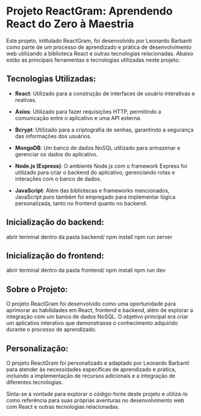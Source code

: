 # Projeto ReactGram: Aprendendo React do Zero à Maestria

Este projeto, intitulado ReactGram, foi desenvolvido por Leonardo Barbanti como parte de um processo de aprendizado e prática de desenvolvimento web utilizando a biblioteca React e outras tecnologias relacionadas. Abaixo estão as principais ferramentas e tecnologias utilizadas neste projeto:

## Tecnologias Utilizadas:

- **React**: Utilizado para a construção de interfaces de usuário interativas e reativas.

- **Axios**: Utilizado para fazer requisições HTTP, permitindo a comunicação entre o aplicativo e uma API externa.

- **Bcrypt**: Utilizado para a criptografia de senhas, garantindo a segurança das informações dos usuários.

- **MongoDB**: Um banco de dados NoSQL utilizado para armazenar e gerenciar os dados do aplicativo.

- **Node.js (Express)**: O ambiente Node.js com o framework Express foi utilizado para criar o backend do aplicativo, gerenciando rotas e interações com o banco de dados.

- **JavaScript**: Além das bibliotecas e frameworks mencionados, JavaScript puro também foi empregado para implementar lógica personalizada, tanto no frontend quanto no backend.

## Inicialização do backend:

abrir terminal dentro da pasta backend/
npm install 
npm run server

## Inicialização do frontend:

abrir terminal dentro da pasta frontend/
npm install 
npm run dev
## Sobre o Projeto:

O projeto ReactGram foi desenvolvido como uma oportunidade para aprimorar as habilidades em React, frontend e backend, além de explorar a integração com um banco de dados NoSQL. O objetivo principal era criar um aplicativo interativo que demonstrasse o conhecimento adquirido durante o processo de aprendizado.

## Personalização:

O projeto ReactGram foi personalizado e adaptado por Leonardo Barbanti para atender às necessidades específicas de aprendizado e prática, incluindo a implementação de recursos adicionais e a integração de diferentes tecnologias.

Sinta-se à vontade para explorar o código-fonte deste projeto e utilizá-lo como referência para suas próprias aventuras no desenvolvimento web com React e outras tecnologias relacionadas.

